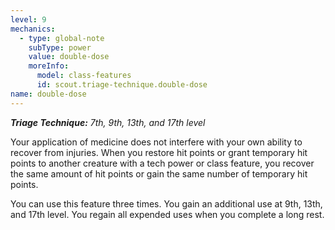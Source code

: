 ```yaml
---
level: 9
mechanics:
  - type: global-note
    subType: power
    value: double-dose
    moreInfo:
      model: class-features
      id: scout.triage-technique.double-dose
name: double-dose
---
```

_**Triage Technique:** 7th, 9th, 13th, and 17th level_
Your application of medicine does not interfere with your own ability to recover from injuries. When you restore hit points or grant temporary hit points to another creature with a tech power or class feature, you recover the same amount of hit points or gain the same number of temporary hit points. 
You can use this feature three times. You gain an additional use at 9th, 13th, and 17th level. You regain all expended uses when you complete a long rest.